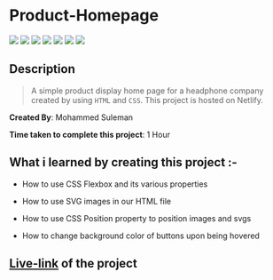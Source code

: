 # Product-Homepage

![](https://img.shields.io/badge/-HTML-orange)
![](https://img.shields.io/badge/-CSS-green)
![](https://img.shields.io/badge/-SVG-yellowgreen)
![](https://img.shields.io/badge/-CSS--FLEXBOX-lightblue)
![](https://img.shields.io/badge/-CSS--POSITION-red)
![](https://img.shields.io/badge/-Padding-blue)
![](https://img.shields.io/badge/-NETLIFY-yellow)

## Description

>A simple product display home page for a headphone company created by using `HTML` and `CSS`. This project is hosted on Netlify.

**Created By**: Mohammed Suleman

**Time taken to complete this project**: 1 Hour

## What i learned by creating this project :-

- How to use CSS Flexbox and its various properties

- How to use SVG images in our HTML file

- How to use CSS Position property to position images and svgs

- How to change background color of buttons upon being hovered

## [Live-link](https://product-home-page7.netlify.app/) of the project
